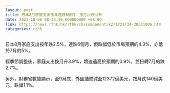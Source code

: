 ```yaml
---
layout: post
title: 日本8月家庭支出按年連跌6個月　按月止跌回升
date: 2023-10-06 08:48:19.000000000 +08:00
link: https://news.rthk.hk/rthk/ch/component/k2/1721734-20231006.htm
categories: rthk
---
```


日本8月家庭支出按年跌2.5%，連跌6個月，但跌幅低於市場預期的4.3%，亦低於7月的5%。

經季節調整後，家庭支出按月升3.9%，增速遠高於預期的0.9%，並扭轉7月的跌2.7%。

另外，財務省數據顯示，至9月底，外匯儲備減至12372億美元，按月跌140億美元，跌幅1.1%。

